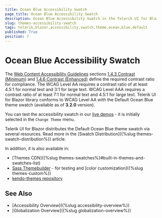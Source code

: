```yaml
---
title: Ocean Blue Accessibility Swatch
page_title: Ocean Blue Accessibility Swatch
description: Ocean Blue Accessibility Swatch in the Telerik UI for Blazor suite.
slug: themes-accessibility-swatch
tags: telerik,blazor,accessibility,swatch,theme,ocean,blue,default
published: True
position: 7
---
```


# Ocean Blue Accessibility Swatch

The [Web Content Accessibility Guidelines](https://www.w3.org/TR/WCAG21/) sections [1.4.3 Contrast (Minimum)](https://www.w3.org/TR/WCAG21/#contrast-minimum) and [1.4.6 Contrast (Enhanced)](https://www.w3.org/TR/WCAG21/#contrast-enhanced) define the required contrast ratio for compliance. The WCAG Level AA requires a contrast ratio of at least 4.5:1 for normal text and 3:1 for large text. WCAG Level AAA requires a contrast ratio of at least 7:1 for normal text and 4.5:1 for large text. Telerik UI for Blazor library conforms to WCAG Level AA with the Default Ocean Blue theme swatch (available as of **3.2.0** version).

You can test the accessibility swatch in our [live demos](https://demos.telerik.com/blazor-ui/grid/overview) - it is initially selected in the `Change Theme` menu.

Telerik UI for Blazor distributes the Default Ocean Blue theme swatch via several resources. Read more in the [Swatch Distribution]({%slug themes-swatch-distribution%}) article.

In addition, it is also available in:

* [Themes CDN]({%slug themes-swatches%}#built-in-themes-and-swatches-list)
* [Sass Themebuilder](https://themebuilder.telerik.com/blazor-ui) - for testing and [color customization]({%slug themes-custom%})
* [kendo-themes repository](https://github.com/telerik/kendo-themes)

## See Also

  * [Accessibility Overview]({%slug accessibility-overview%})
  * [Globalization Overview]({%slug globalization-overview%})
